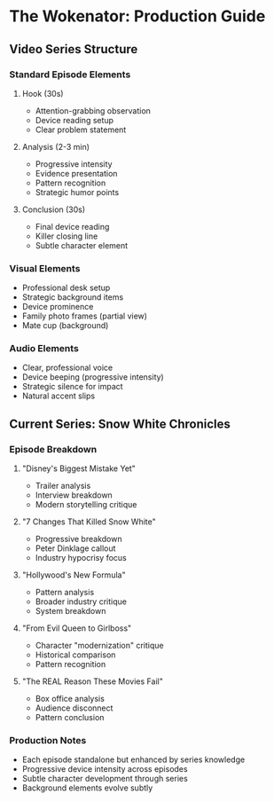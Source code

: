 # The Wokenator: Production Guide

## Video Series Structure

### Standard Episode Elements
1. Hook (30s)
   - Attention-grabbing observation
   - Device reading setup
   - Clear problem statement

2. Analysis (2-3 min)
   - Progressive intensity
   - Evidence presentation
   - Pattern recognition
   - Strategic humor points

3. Conclusion (30s)
   - Final device reading
   - Killer closing line
   - Subtle character element

### Visual Elements
- Professional desk setup
- Strategic background items
- Device prominence
- Family photo frames (partial view)
- Mate cup (background)

### Audio Elements
- Clear, professional voice
- Device beeping (progressive intensity)
- Strategic silence for impact
- Natural accent slips

## Current Series: Snow White Chronicles

### Episode Breakdown
1. "Disney's Biggest Mistake Yet"
   - Trailer analysis
   - Interview breakdown
   - Modern storytelling critique

2. "7 Changes That Killed Snow White"
   - Progressive breakdown
   - Peter Dinklage callout
   - Industry hypocrisy focus

3. "Hollywood's New Formula"
   - Pattern analysis
   - Broader industry critique
   - System breakdown

4. "From Evil Queen to Girlboss"
   - Character "modernization" critique
   - Historical comparison
   - Pattern recognition

5. "The REAL Reason These Movies Fail"
   - Box office analysis
   - Audience disconnect
   - Pattern conclusion

### Production Notes
- Each episode standalone but enhanced by series knowledge
- Progressive device intensity across episodes
- Subtle character development through series
- Background elements evolve subtly
